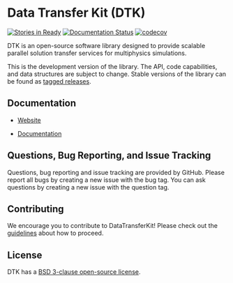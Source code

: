Data Transfer Kit (DTK)
=======================

[![Stories in Ready](https://badge.waffle.io/ORNL-CEES/DataTransferKit.svg?label=ready&title=Ready)](http://waffle.io/ORNL-CEES/DataTransferKit)
[![Documentation Status](http://readthedocs.org/projects/datatransferkit/badge/?version=latest)](http://datatransferkit.readthedocs.io/en/latest/?badge=latest)
[![codecov](https://codecov.io/gh/ORNL-CEES/DataTransferKit/branch/master/graph/badge.svg)](https://codecov.io/gh/ORNL-CEES/DataTransferKit)

DTK is an open-source software library designed to provide scalable parallel
solution transfer services for multiphysics simulations.

This is the development version of the library. The API, code capabilities,
and data structures are subject to change. Stable versions of the library can
be found as [tagged
releases](https://github.com/ORNL-CEES/DataTransferKit/releases).

Documentation
-------------

* [Website](http://ORNL-CEES.github.io/DataTransferKit)

* [Documentation](http://datatransferkit.readthedocs.org)

Questions, Bug Reporting, and Issue Tracking
--------------------------------------------

Questions, bug reporting and issue tracking are provided by GitHub. Please
report all bugs by creating a new issue with the bug tag. You can ask
questions by creating a new issue with the question tag.

Contributing
------------
We encourage you to contribute to DataTransferKit! Please check out the
[guidelines](CONTRIBUTING.md) about how to proceed.

License
-------

DTK has a [BSD 3-clause open-source license](LICENSE).
